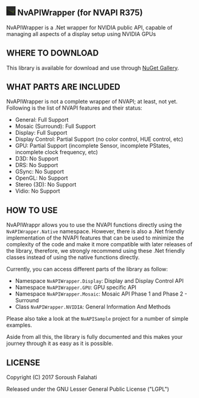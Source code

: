 ## <img src="NvAPIWrapper/Icon.png" width="24" alt="NvAPIWrapper"> NvAPIWrapper (for NVAPI R375)
NvAPIWrapper is a .Net wrapper for NVIDIA public API, capable of managing all aspects of a display setup using NVIDIA GPUs

## WHERE TO DOWNLOAD
This library is available for download and use through <a href="https://www.nuget.org/packages/NvAPIWrapper.Net">NuGet Gallery</a>.

## WHAT PARTS ARE INCLUDED
NvAPIWrapper is not a complete wrapper of NVAPI; at least, not yet. Following is the list of NVAPI features and their status:

* General: Full Support
* Mosaic (Surround): Full Support
* Display: Full Support
* Display Control: Partial Support (no color control, HUE control, etc)
* GPU: Partial Support (incomplete Sensor, incomplete PStates, incomplete clock frequency, etc)
* D3D: No Support
* DRS: No Support
* GSync: No Support
* OpenGL: No Support
* Stereo (3D): No Support
* Vidio: No Support

## HOW TO USE
NvAPIWrappr allows you to use the NVAPI functions directly using the `NvAPIWrapper.Native` namespace. However, there is also a .Net friendly implementation of the NVAPI features that can be used to minimize the complexity of the code and make it more compatible with later releases of the library, therefore, we strongly recommend using these .Net friendly classes instead of using the native functions directly.

Currently, you can access different parts of the library as follow:

* Namespace `NvAPIWrapper.Display`: Display and Display Control API
* Namespace `NvAPIWrapper.GPU`: GPU specific API
* Namespace `NvAPIWrapper.Mosaic`: Mosaic API Phase 1 and Phase 2 - Surround
* Class `NvAPIWrapper.NVIDIA`: General Information And Methods

Please also take a look at the `NvAPISample` project for a number of simple examples.

Aside from all this, the library is fully documented and this makes your journey through it as easy as it is possible.

## LICENSE
Copyright (C) 2017 Soroush Falahati

Released under the GNU Lesser General Public License ("LGPL")
